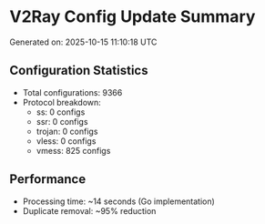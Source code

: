 # V2Ray Config Update Summary
Generated on: 2025-10-15 11:10:18 UTC

## Configuration Statistics
- Total configurations: 9366
- Protocol breakdown:
  - ss: 0 configs
  - ssr: 0 configs
  - trojan: 0 configs
  - vless: 0 configs
  - vmess: 825 configs

## Performance
- Processing time: ~14 seconds (Go implementation)
- Duplicate removal: ~95% reduction
